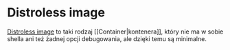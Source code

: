 # Distroless image

[Distroless image](https://github.com/GoogleContainerTools/distroless) to taki rodzaj [[Container|kontenera]], który nie ma w sobie shella ani też żadnej opcji debugowania, ale dzięki temu są minimalne.